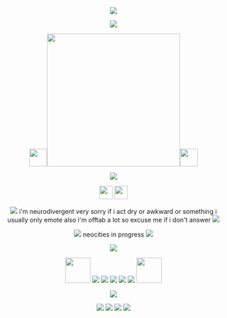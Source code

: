<p align="center">
<img src="https://pixelsafari.neocities.org/buttons/bestviewedcomp.gif"/>
</p>

<p align="center">
<img src="https://64.media.tumblr.com/03965d5de257dc7d36cdf835dfc0c909/f14a73274c031125-fd/s500x750/17db6669ef3de321abf94ea51070be555d15e324.pnj"/>
</p>

<p align="center">
<img src="https://files.catbox.moe/9shnfu.gif" height="40"/><img src="https://files.catbox.moe/ujrb64.png" height="300"/><img src="https://files.catbox.moe/1a3ovv.webp" height="40"/>
</p>

<p align="center">
<img src="https://64.media.tumblr.com/7456e4182b3dd82d860e75f9d8496f84/d45a7cefaf9b697c-c1/s500x750/76b67aa6104da43cdae1808eecff2f36e7b062f0.gifv"/>
</p>
<p align="center">
<img src="https://64.media.tumblr.com/a65629d57cf033a532a981d9e96ba4c9/fe33a9fe02b3f8cb-80/s75x75_c1/32d3f61df17e6de8fdeac9cb4668159459125233.pnj" height="30"/> <img src="https://64.media.tumblr.com/7ff7ca74f3fda2b5c6bded287255cb69/c4372e8d0b74cc83-7f/s75x75_c1/620a99b65283ad1c59d13bf27b94caa496dbdcff.pnj" height="30"/>
</p>
<p align="center">
<img src="https://pixelsafari.neocities.org/favicon/nature/storm3.gif"/> i'm neurodivergent very sorry if i act dry or awkward or something i usually only emote also i'm offtab a lot so excuse me if i don't answer <img src="https://pixelsafari.neocities.org/favicon/nature/storm3.gif"/>
</p>
<p align="center">
<img src="https://pixelsafari.neocities.org/favicon/animals/other/lion2.gif"/> neocities in progress <img src="https://pixelsafari.neocities.org/favicon/animals/other/lion2.gif"/>
</p>

<p align="center">
<img src="https://64.media.tumblr.com/7d88aef712d69925165f197cd8f784de/53333f61af485e11-0d/s500x750/ac3580ad950e6fad05b8bb738debe51467bcd990.gifv"/>
</p>

<p align="center">
<img src="https://files.catbox.moe/qdu1me.webp" height="57"/>
<img src="https://64.media.tumblr.com/8dcfe8921f3b7945ebfecfdf2f00cd07/4153ded63fb49f50-b6/s250x400/2fd28fa4a335f0d109bb343760b67ece7ca1c537.pnj"/>
<img src="https://64.media.tumblr.com/c7dbec99d4eb53ba9c98feff011e4044/2e85574ebe4afb42-2c/s250x400/452e2c09ae167111fc642ab355511c9047e17c1c.gifv"/>
<img src="https://pixelsafari.neocities.org/stamps/more/bacon.png"/>
<img src="https://64.media.tumblr.com/65d6ebd16189b4ce977b8f99932041cf/0ddd29f0cf8a4f58-4c/s100x200/6850654cb4780388faca0214b24e5b127833b828.gifv"/>
<img src="https://64.media.tumblr.com/07254ae16f48ada17792683b13d1ee6f/4153ded63fb49f50-43/s250x400/01af87650383e5b8d48938f11644509c0b19776f.pnj"/>
<img src="https://files.catbox.moe/wvn05a.webp" height="57"/> 
</p>

<p align="center"> <img src="https://64.media.tumblr.com/7987cbc06d2a6e8267897ab3b6f9fdc8/4153ded63fb49f50-ad/s250x400/092ff5b3738388b944e836671700e3ef4760dd66.gifv"/>
</p>

<p align="center">
<img src="https://pixelsafari.neocities.org/blinkies/giveasmile.gif"/>
<img src="https://pixelsafari.neocities.org/blinkies/simplethings.gif"/>
<img src="https://pixelsafari.neocities.org/blinkies/teddybears2.gif"/>
<img src="https://pixelsafari.neocities.org/blinkies/makemesmile.gif"/>
</p>

